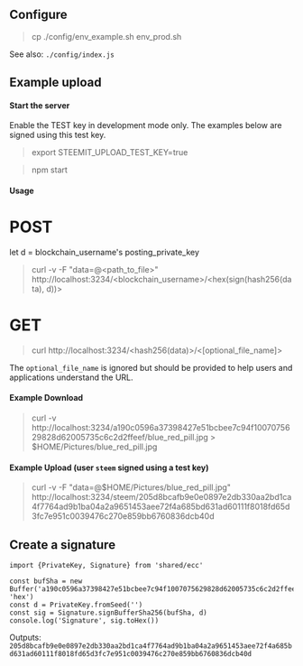 ## Configure

> cp ./config/env_example.sh env_prod.sh

See also: `./config/index.js`

## Example upload

#### Start the server

Enable the TEST key in development mode only.  The examples below are signed using this test key.
 
> export STEEMIT_UPLOAD_TEST_KEY=true

> npm start

#### Usage

# POST

let d = blockchain_username's posting_private_key

> curl -v -F "data=@<path_to_file>" http://localhost:3234/<blockchain_username>/<hex(sign(hash256(data), d))>

# GET

> curl http://localhost:3234/<hash256(data)>/<[optional_file_name]>

The `optional_file_name` is ignored but should be provided to help users and applications understand the URL.

#### Example Download

> curl -v http://localhost:3234/a190c0596a37398427e51bcbee7c94f1007075629828d62005735c6c2d2ffeef/blue_red_pill.jpg > $HOME/Pictures/blue_red_pill.jpg

#### Example Upload (user `steem` signed using a test key)

> curl -v -F "data=@$HOME/Pictures/blue_red_pill.jpg" http://localhost:3234/steem/205d8bcafb9e0e0897e2db330aa2bd1ca4f7764ad9b1ba04a2a9651453aee72f4a685bd631ad60111f8018fd65d3fc7e951c0039476c270e859bb6760836dcb40d

## Create a signature

```
import {PrivateKey, Signature} from 'shared/ecc'

const bufSha = new Buffer('a190c0596a37398427e51bcbee7c94f1007075629828d62005735c6c2d2ffeef', 'hex')
const d = PrivateKey.fromSeed('')
const sig = Signature.signBufferSha256(bufSha, d)
console.log('Signature', sig.toHex())
```
Outputs: `205d8bcafb9e0e0897e2db330aa2bd1ca4f7764ad9b1ba04a2a9651453aee72f4a685bd631ad60111f8018fd65d3fc7e951c0039476c270e859bb6760836dcb40d`

